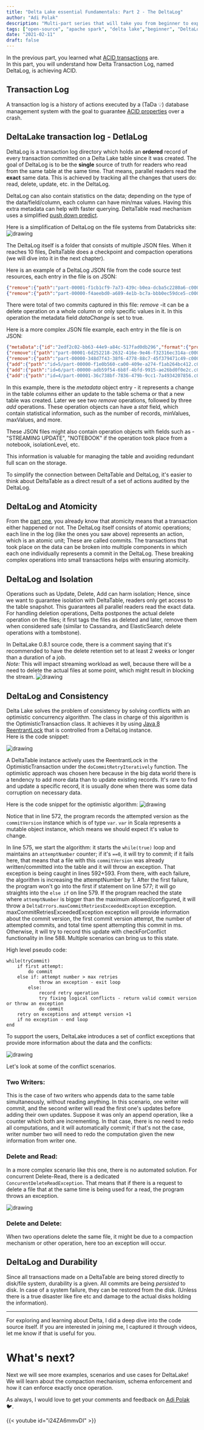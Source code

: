 ```yaml
---
title: "Delta Lake essential Fundamentals: Part 2 - The DeltaLog"
author: "Adi Polak"
description: "Multi-part series that will take you from beginner to expert in Delta Lake"
tags: ["open-source", "apache spark", "delta lake","beginner", "DeltaLog"]
date: "2021-02-11"
draft: false
---
```



In the previous part, you learned what [ACID transactions](https://blog.adipolak.com/post/delta-lake-essential-fundamentals) are.<br>
In this part, you will understand how Delta Transaction Log, named DeltaLog, is achieving ACID.

## Transaction Log
A transaction log is a history of actions executed by a (TaDa 💡) database management system with the goal to guarantee [ACID properties](https://blog.adipolak.com/post/delta-lake-essential-fundamentals/) over a crash.

## DeltaLake transaction log - DetlaLog

DeltaLog is a transaction log directory which holds an **ordered** record of every transaction committed on a Delta Lake table since it was created.
The goal of DeltaLog is to be the **single** source of truth for readers who read from the same table at the same time. That means, parallel readers read the **exact** same data.
This is achieved by tracking all the changes that users do: read, delete, update, etc. in the DeltaLog.

DeltaLog can also contain statistics on the data; depending on the type of the data/field/column, each column can have min/max values. Having this extra metadata can help with faster querying. DeltaTable read mechanism uses a simplified [push down predict](https://medium.com/microsoftazure/data-at-scale-learn-how-predicate-pushdown-will-save-you-money-7063b80878d7).

Here is a simplification of DeltaLog on the file systems from Databricks site: <br>
<img class="responsive" src="/images/Detla/deltalake-deltalog.png" alt="drawing">

The DeltaLog itself is a folder that consists of multiple JSON files. When it reaches 10 files, DeltaTable does a checkpoint and compaction operations (we will dive into it in the next chapter).


Here is an example of a DeltaLog JSON file from the code source test resources, each entry in the file is on JSON: 

```json
{"remove":{"path":"part-00001-f1cb1cf9-7a73-439c-b0ea-dcba5c2280a6-c000.snappy.parquet","dataChange":true}}
{"remove":{"path":"part-00000-f4aeebd0-a689-4e1b-bc7a-bbb0ec59dce5-c000.snappy.parquet","dataChange":true}}
```

There were total of two commits captured in this file:
_remove_ -it can be a delete operation on a whole column or only specific values in it. In this operation the metadata field _dataChange_ is set to true.

Here is a more complex JSON file example, each entry in the file is on JSON:

```json
{"metaData":{"id":"2edf2c02-bb63-44e9-a84c-517fad0db296","format":{"provider":"parquet","options":{}},"schemaString":"{\"type\":\"struct\",\"fields\":[{\"name\":\"id\",\"type\":\"integer\",\"nullable\":true,\"metadata\":{}},{\"name\":\"value\",\"type\":\"string\",\"nullable\":true,\"metadata\":{}}]}","partitionColumns":["id"],"configuration":{}}}
{"remove":{"path":"part-00001-6d252218-2632-416e-9e46-f32316ec314a-c000.snappy.parquet","dataChange":true}}
{"remove":{"path":"part-00000-348d7f43-38f6-4778-88c7-45f379471c49-c000.snappy.parquet","dataChange":true}}
{"add":{"path":"id=5/part-00000-f1e0b560-ca00-409e-a274-f1ab264bc412.c000.snappy.parquet","partitionValues":{"id":"5"},"size":362,"modificationTime":1501109076000,"dataChange":true}}
{"add":{"path":"id=6/part-00000-adb59f54-6b8f-4bfd-9915-ae26bd0f0e2c.c000.snappy.parquet","partitionValues":{"id":"6"},"size":362,"modificationTime":1501109076000,"dataChange":true}}
{"add":{"path":"id=4/part-00001-36c738bf-7836-479b-9cc1-7a4934207856.c000.snappy.parquet","partitionValues":{"id":"4"},"size":362,"modificationTime":1501109076000,"dataChange":true}}
```

In this example, there is the _metadata_ object entry - it represents a change in the table columns either an update to the table schema or that a new table was created.
Later we see two _remove_ operations, followed by three _add_ operations. These operation objects can have a _stat_ field, which contain statistical information, such as the number of records, minValues, maxValues, and more.

These JSON files might also contain operation objects with fields such as - "STREAMING UPDATE", "NOTEBOOK"  if the operation took place from a notebook, isolationLevel, etc.

This information is valuable for managing the table and avoiding redundant full scan on the storage.

To simplify the connection between DeltaTable and DeltaLog, it's easier to think about DeltaTable as a direct result of a set of actions audited by the DeltaLog.



## DeltaLog and Atomicity
From the [part one](https://blog.adipolak.com/post/delta-lake-essential-fundamentals), you already know that atomicity means that a transaction either happened or not. The DeltaLog itself consists of atomic operations; each line in the log (like the ones you saw above) represents an action, which is an atomic unit; These are called commits.
The transactions that took place on the data can be broken into multiple components in which each one individually represents a commit in the DeltaLog. These breaking complex operations into small transactions helps with ensuring atomicity.



## DeltaLog and Isolation
Operations such as Update, Delete, Add can harm isolation; Hence, since we want to guarantee isolation with DeltaTable, readers only get access to the table snapshot. This guarantees all parallel readers read the exact data. For handling deletion operations, Delta postpones the actual delete operation on the files; it first tags the files as deleted and later, remove them when considered safe (similar to Cassandra, and ElasticSearch delete operations with a tombstone).


In DeltaLake 0.8.1 source code, there is a comment saying that it's recommended to have the delete retention set to at least 2 weeks or longer than a duration of a job. <br>
*Note:* This will impact streaming workload as well, because there will be a need to delete the actual files at some point, which might result in blocking the stream.
<img class="responsive" src="/images/Detla/delta-tombston-retention.png" alt="drawing">



## DeltaLog and Consistency
Delta Lake solves the problem of consistency by solving conflicts with an optimistic concurrency algorithm.
The class in charge of this algorithm is the OptimisticTransaction class. It achieves it by using [Java 8 ReentrantLock](https://docs.oracle.com/javase/8/docs/api/java/util/concurrent/locks/ReentrantLock.html) that is controlled from a DeltaLog instance. <br>
Here is the code snippet: <br>

<img class="responsive" src="/images/Detla/delta-log-optimistic-concurrency-algo.png" alt="drawing">

A DeltaTable instance actively uses the ReentrantLock in the OptimisticTransaction under the `doCommitRetryIteratively` function.
The optimistic approach was chosen here because in the big data world there is a tendency to add more data than to update existing records.
It's rare to find and update a specific record, it is usually done when there was some data corruption on necessary data.

Here is the code snippet for the optimistic algorithm:
<img class="responsive" src="/images/Detla/delta-log-OptimisticTransaction.png" alt="drawing">

Notice that in line 572, the program records the attempted version as the `commitVersion` instance which is of type `var`.
`var` in Scala represents a mutable object instance, which means we should expect it's value to change.

In line 575, we start the algorithm:
 it starts the `while(true)` loop and maintains an `attemptNumber` counter; if it's `==0`, it will try to commit; if it fails here, that means that a file with this `commitVersion` was already written/committed into the table and it will throw an exception. That exception is being caught in lines 592+593. From there, with each failure, the algorithm is increasing the attemptNumber by 1.
After the first failure, the program won't go into the first if statement on line 577; it will go straights into the `else if` on line 579.
If the program reached the state where `attemptNumber` is bigger than the maximum allowed/configured, it will throw a `DeltaErrors.maxCommitRetriesExceededException` exception.
maxCommitRetriesExceededException exception will provide information about the commit version, the first commit version attempt, the number of attempted commits, and total time spent attempting this commit in ms.
Otherwise, it will try to record this update with checkForConflict functionality in line 588.
Multiple scenarios can bring us to this state.

High level pseudo code:

```
while(tryCommit)
    if first attempt:
        do commit
    else if: attempt number > max retries
            throw an exception - exit loop
        else:
            record retry operation
            try fixing logical conflicts - return valid commit version or throw an exception
            do commit
    retry on exceptions and attempt version +1
    if no exception - end loop
end     
```

To support the users, DeltaLake introduces a set of conflict exceptions that provide more information about the data and the conflicts:

<img class="responsive" src="/images/Detla/delte-concurrent-exceptions.png" alt="drawing">

Let's look at some of the conflict scenarios.

### Two Writers:
This is the case of two writers who appends data to the same table simultaneously, without reading anything. In this scenario, one writer will commit, and the second writer will read the first one's updates before adding their own updates. Suppose it was only an append operation, like a counter which both are incrementing. In that case, there is no need to redo all computations, and it will automatically commit; if that's not the case, writer number two will need to redo the computation given the new information from writer one.


### Delete and Read:
In a more complex scenario like this one, there is no automated solution. For concurrent Delete-Read, there is a dedicated `ConcurentDeleteReadException`.
That means that if there is a request to delete a file that at the same time is being used for a read, the program throws an exception.

<img class="responsive" src="/images/Detla/ConcurrentDeleteReadException.png" alt="drawing">


### Delete and Delete:
When two operations delete the same file, it might be due to a compaction mechanism or other operation, here too an exception will occur.



## DeltaLog and Durability
Since all transactions made on a DeltaTable are being stored directly to disk/file system, durability is a given. All commits are being _persisted_ to disk.  In case of a system failure, they can be restored from the disk.
(Unless there is a true disaster like fire etc and damage to the actual disks holding the information).


------------------------------------------
For exploring and learning about Delta, I did a deep dive into the code source itself. If you are interested in joining me, I captured it through videos, let me know if that is useful for you.


# What's next?

Next we will see more examples, scenarios and use cases for DeltaLake! We will learn about the compaction mechanism, schema enforcement and how it can enforce exactly once operation.

As always, I would love to get your comments and feedback on [Adi Polak](https://twitter.com/intent/follow?original_referer=http%3A%2F%2Flocalhost%3A1313%2F&ref_src=twsrc%5Etfw&region=follow_link&screen_name=AdiPolak&tw_p=followbutton) 🐦.


{{< youtube id="i24ZA6mmvDI" >}}





